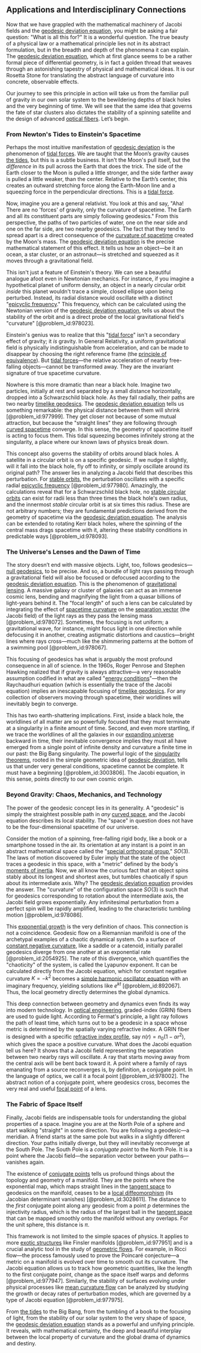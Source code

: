 ## Applications and Interdisciplinary Connections

Now that we have grappled with the mathematical machinery of Jacobi fields and the [geodesic deviation equation](@article_id:159552), you might be asking a fair question: "What is all this for?" It is a wonderful question. The true beauty of a physical law or a mathematical principle lies not in its abstract formulation, but in the breadth and depth of the phenomena it can explain. The [geodesic deviation equation](@article_id:159552), which at first glance seems to be a rather formal piece of differential geometry, is in fact a golden thread that weaves through an astonishing tapestry of physical and mathematical ideas. It is our Rosetta Stone for translating the abstract language of curvature into concrete, observable effects.

Our journey to see this principle in action will take us from the familiar pull of gravity in our own solar system to the bewildering depths of black holes and the very beginning of time. We will see that the same idea that governs the fate of star clusters also dictates the stability of a spinning satellite and the design of advanced [optical fibers](@article_id:265153). Let’s begin.

### From Newton's Tides to Einstein's Spacetime

Perhaps the most intuitive manifestation of [geodesic deviation](@article_id:159578) is the phenomenon of [tidal forces](@article_id:158694). We are taught that the Moon’s gravity causes [the tides](@article_id:185672), but this is a subtle business. It isn't the Moon's pull itself, but the *difference* in its pull across the Earth that does the trick. The side of the Earth closer to the Moon is pulled a little stronger, and the side farther away is pulled a little weaker, than the center. Relative to the Earth’s center, this creates an outward stretching force along the Earth-Moon line and a squeezing force in the perpendicular directions. This is a [tidal force](@article_id:195896).

Now, imagine you are a general relativist. You look at this and say, "Aha! There are no 'forces' of gravity, only the curvature of spacetime. The Earth and all its constituent parts are simply following geodesics." From this perspective, the paths of two particles of water, one on the near side and one on the far side, are two nearby geodesics. The fact that they tend to spread apart is a direct consequence of the [curvature of spacetime](@article_id:188986) created by the Moon's mass. The [geodesic deviation equation](@article_id:159552) is the precise mathematical statement of this effect. It tells us how an object—be it an ocean, a star cluster, or an astronaut—is stretched and squeezed as it moves through a gravitational field.

This isn't just a feature of Einstein's theory. We can see a beautiful analogue afoot even in Newtonian mechanics. For instance, if you imagine a hypothetical planet of uniform density, an object in a nearly circular orbit *inside* this planet wouldn't trace a simple, closed ellipse upon being perturbed. Instead, its radial distance would oscillate with a distinct "[epicyclic frequency](@article_id:158184)." This frequency, which can be calculated using the Newtonian version of the [geodesic deviation equation](@article_id:159552), tells us about the stability of the orbit and is a direct probe of the local gravitational field's "curvature" [@problem_id:978023].

Einstein's genius was to realize that this "[tidal force](@article_id:195896)" isn't a secondary effect of gravity; it *is* gravity. In General Relativity, a uniform gravitational field is physically indistinguishable from acceleration, and can be made to disappear by choosing the right reference frame (the [principle of equivalence](@article_id:157024)). But [tidal forces](@article_id:158694)—the relative acceleration of nearby free-falling objects—cannot be transformed away. They are the invariant signature of true spacetime curvature.

Nowhere is this more dramatic than near a black hole. Imagine two particles, initially at rest and separated by a small distance horizontally, dropped into a Schwarzschild black hole. As they fall radially, their paths are two nearby [timelike geodesics](@article_id:159640). The [geodesic deviation equation](@article_id:159552) tells us something remarkable: the physical distance between them will shrink [@problem_id:977999]. They get closer not because of some mutual attraction, but because the "straight lines" they are following through [curved spacetime](@article_id:184444) converge. In this sense, the geometry of spacetime itself is acting to focus them. This tidal squeezing becomes infinitely strong at the singularity, a place where our known laws of physics break down.

This concept also governs the stability of orbits around black holes. A satellite in a circular orbit is on a specific geodesic. If we nudge it slightly, will it fall into the black hole, fly off to infinity, or simply oscillate around its original path? The answer lies in analyzing a Jacobi field that describes this perturbation. For [stable orbits](@article_id:176585), the perturbation oscillates with a specific radial [epicyclic frequency](@article_id:158184) [@problem_id:977980]. Amazingly, the calculations reveal that for a Schwarzschild black hole, no [stable circular orbits](@article_id:163609) can exist for radii less than three times the black hole's own radius, and the innermost *stable* circular orbit is at six times this radius. These are not arbitrary numbers; they are fundamental predictions derived from the geometry of spacetime via the [geodesic deviation equation](@article_id:159552). The analysis can be extended to rotating Kerr black holes, where the spinning of the central mass drags spacetime with it, altering these stability conditions in predictable ways [@problem_id:978093].

### The Universe's Lenses and the Dawn of Time

The story doesn’t end with massive objects. Light, too, follows geodesics—[null geodesics](@article_id:158309), to be precise. And so, a bundle of light rays passing through a gravitational field will also be focused or defocused according to the [geodesic deviation equation](@article_id:159552). This is the phenomenon of [gravitational lensing](@article_id:158506). A massive galaxy or cluster of galaxies can act as an immense cosmic lens, bending and magnifying the light from a quasar billions of light-years behind it. The "focal length" of such a lens can be calculated by integrating the effect of [spacetime curvature](@article_id:160597) on the [separation vector](@article_id:267974) (the Jacobi field) of the light rays as they pass the lensing mass [@problem_id:978072]. Sometimes, the focusing is not uniform; a gravitational wave, for instance, might focus light in one direction while defocusing it in another, creating astigmatic distortions and caustics—bright lines where rays cross—much like the shimmering patterns at the bottom of a swimming pool [@problem_id:978067].

This focusing of geodesics has what is arguably the most profound consequence in all of science. In the 1960s, Roger Penrose and Stephen Hawking realized that if gravity is always attractive—a very reasonable assumption codified in what are called "[energy conditions](@article_id:158013)"—then the Raychaudhuri equation (which is essentially the trace of the Jacobi equation) implies an inescapable focusing of [timelike geodesics](@article_id:159640). For any collection of observers moving through spacetime, their worldlines will inevitably begin to converge.

This has two earth-shattering implications. First, inside a black hole, the worldlines of all matter are so powerfully focused that they must terminate at a singularity in a finite amount of time. Second, and even more startling, if we trace the worldlines of all the galaxies in our [expanding universe](@article_id:160948) backward in time, their inevitable convergence implies they must all have emerged from a single point of infinite density and curvature a finite time in our past: the Big Bang singularity. The powerful logic of the [singularity theorems](@article_id:160824), rooted in the simple geometric idea of [geodesic deviation](@article_id:159578), tells us that under very general conditions, spacetime cannot be complete. It must have a beginning [@problem_id:3003806]. The Jacobi equation, in this sense, points directly to our own cosmic origin.

### Beyond Gravity: Chaos, Mechanics, and Technology

The power of the geodesic concept lies in its generality. A "geodesic" is simply the straightest possible path in *any* [curved space](@article_id:157539), and the Jacobi equation describes its local stability. The "space" in question does not have to be the four-dimensional spacetime of our universe.

Consider the motion of a spinning, free-falling rigid body, like a book or a smartphone tossed in the air. Its orientation at any instant is a point in an abstract mathematical space called the "[special orthogonal group](@article_id:145924)," $SO(3)$. The laws of motion discovered by Euler imply that the state of the object traces a geodesic in this space, with a "metric" defined by the body's [moments of inertia](@article_id:173765). Now, we all know the curious fact that an object spins stably about its longest and shortest axes, but tumbles chaotically if spun about its intermediate axis. Why? The [geodesic deviation equation](@article_id:159552) provides the answer. The "curvature" of the configuration space $SO(3)$ is such that for geodesics corresponding to rotation about the intermediate axis, the Jacobi field grows exponentially. Any infinitesimal perturbation from a perfect spin will be rapidly amplified, leading to the characteristic tumbling motion [@problem_id:978086].

This [exponential growth](@article_id:141375) is the very definition of chaos. This connection is not a coincidence. Geodesic flow on a Riemannian manifold is one of the archetypal examples of a chaotic dynamical system. On a surface of [constant negative curvature](@article_id:269298), like a saddle or a catenoid, initially parallel geodesics diverge from one another at an exponential rate [@problem_id:2054925]. The rate of this divergence, which quantifies the "chaoticity" of the system, is called the Lyapunov exponent. It can be calculated directly from the Jacobi equation, which for constant negative curvature $K = -k^2$ becomes a [simple harmonic oscillator equation](@article_id:195523) with an imaginary frequency, yielding solutions like $e^{kt}$ [@problem_id:892067]. Thus, the local geometry directly determines the global dynamics.

This deep connection between geometry and dynamics even finds its way into modern technology. In [optical engineering](@article_id:271725), graded-index (GRIN) fibers are used to guide light. According to Fermat's principle, a light ray follows the path of least time, which turns out to be a geodesic in a space whose metric is determined by the spatially varying refractive index. A GRIN fiber is designed with a specific [refractive index profile](@article_id:194899), say $n(r) = n_0(1-\alpha r^2)$, which gives the space a positive curvature. What does the Jacobi equation tell us here? It shows that a Jacobi field representing the separation between two nearby rays will oscillate. A ray that starts moving away from the central axis will be bent back toward it. A point where a family of rays emanating from a source reconverges is, by definition, a conjugate point. In the language of optics, we call it a focal point [@problem_id:978002]. The abstract notion of a conjugate point, where geodesics cross, becomes the very real and useful [focal point](@article_id:173894) of a lens.

### The Fabric of Space Itself

Finally, Jacobi fields are indispensable tools for understanding the global properties of a space. Imagine you are at the North Pole of a sphere and start walking "straight" in some direction. You are following a geodesic—a meridian. A friend starts at the same pole but walks in a slightly different direction. Your paths initially diverge, but they will inevitably reconverge at the South Pole. The South Pole is a *conjugate point* to the North Pole. It is a point where the Jacobi field—the separation vector between your paths—vanishes again.

The existence of [conjugate points](@article_id:159841) tells us profound things about the topology and geometry of a manifold. They are the points where the exponential map, which maps straight lines in the [tangent space](@article_id:140534) to geodesics on the manifold, ceases to be a [local diffeomorphism](@article_id:203035) (its Jacobian determinant vanishes) [@problem_id:3028611]. The distance to the *first* conjugate point along any geodesic from a point $p$ determines the injectivity radius, which is the radius of the largest ball in the [tangent space](@article_id:140534) that can be mapped smoothly onto the manifold without any overlaps. For the unit sphere, this distance is $\pi$.

This framework is not limited to the simple spaces of physics. It applies to more [exotic structures](@article_id:260122) like Finsler manifolds [@problem_id:977951] and is a crucial analytic tool in the study of [geometric flows](@article_id:198500). For example, in Ricci flow—the process famously used to prove the Poincaré conjecture—a metric on a manifold is evolved over time to smooth out its curvature. The Jacobi equation allows us to track how geometric quantities, like the length to the first conjugate point, change as the space itself warps and deforms [@problem_id:977947]. Similarly, the stability of surfaces evolving under physical processes like [mean curvature flow](@article_id:183737) can be analyzed by studying the growth or decay rates of perturbation modes, which are governed by a type of Jacobi equation [@problem_id:977975].

From [the tides](@article_id:185672) to the Big Bang, from the tumbling of a book to the focusing of light, from the stability of our solar system to the very shape of space, the [geodesic deviation equation](@article_id:159552) stands as a powerful and unifying principle. It reveals, with mathematical certainty, the deep and beautiful interplay between the local property of curvature and the global drama of dynamics and destiny.